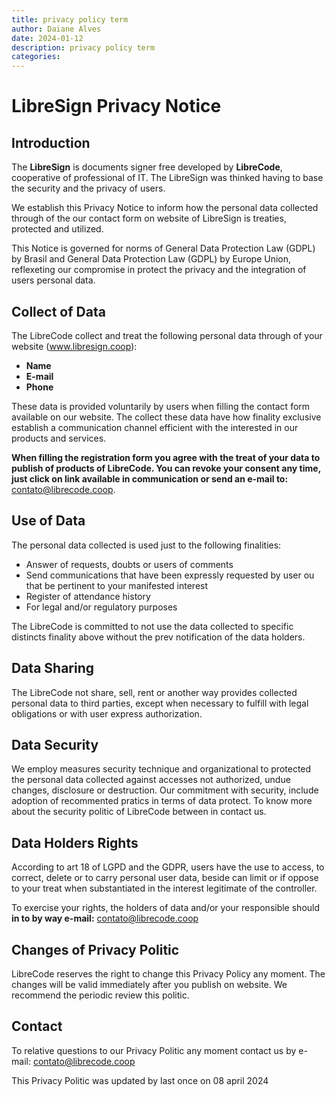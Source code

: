 ```yaml
---
title: privacy policy term
author: Daiane Alves
date: 2024-01-12
description: privacy policy term
categories: 
---
```

# LibreSign Privacy Notice

## Introduction

The **LibreSign** is documents signer free developed by **LibreCode**, cooperative of professional of IT. The LibreSign was thinked having to base  the security and the privacy of users.

We establish this Privacy Notice to inform how the personal data collected through of the our contact form on website of LibreSign is treaties, protected and utilized. 

This Notice is governed for norms of  General Data Protection Law (GDPL) by Brasil and General Data Protection Law (GDPL) by Europe Union, reflexeting our compromise in protect the privacy and the integration of users personal data.

## Collect of Data

The LibreCode collect and treat the following personal data through of your website (www.libresign.coop):

- **Name**
- **E-mail**
- **Phone**

These data is provided voluntarily by users when filling the contact form available on our website. The collect these data have how finality exclusive establish a communication channel efficient with the interested in our products and services.

**When filling the registration form you agree with the treat of your data to publish of products of LibreCode. You can revoke your consent any time, just click on link available in communication or send an e-mail to:** contato@librecode.coop.

## Use of Data

The personal data collected is used just to the following finalities:

- Answer of requests, doubts or users of comments
- Send communications that have been expressly requested by user ou that be pertinent to your manifested interest
- Register of attendance history
- For legal and/or regulatory purposes
 
The LibreCode is committed to not use the data collected to specific distincts finality above without the prev notification of the data holders.

## Data Sharing

The LibreCode not share, sell, rent or another way provides collected personal data to third parties, except when necessary to fulfill with legal obligations or with user express authorization.

## Data Security

We employ measures security technique and organizational to protected the personal data collected against accesses not authorized, undue changes, disclosure or destruction. Our commitment with security, include adoption of recommented pratics in terms of data protect. To know more about the security politic of LibreCode between in contact us.

## Data Holders Rights

According to art 18 of LGPD and the GDPR, users have the use to access, to correct, delete or to carry personal user data, beside can limit or if oppose to your treat when substantiated in the interest legitimate of  the controller.

To exercise your rights, the holders of data and/or your responsible should **in to by way e-mail:**  contato@librecode.coop

## Changes of Privacy Politic

LibreCode reserves the right to change this Privacy Policy any moment. The changes will be valid immediately after you publish on website. We recommend the periodic review this politic.

## Contact

To relative questions to our Privacy Politic any moment contact us by e-mail: contato@librecode.coop

This Privacy Politic was updated by last once on 08 april 2024